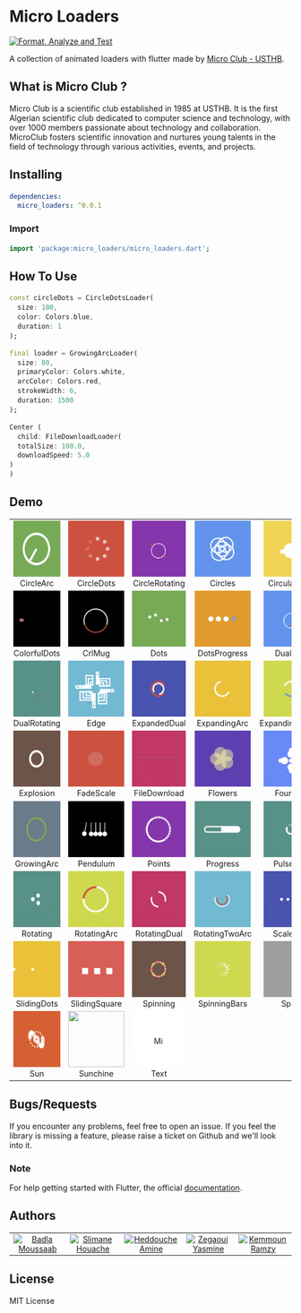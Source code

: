 # Micro Loaders

[![Format, Analyze and Test](https://github.com/MicroClub-USTHB/flutter_loaders/actions/workflows/main.yml/badge.svg)](https://github.com/MicroClub-USTHB/flutter_loaders/actions/workflows/main.yml)

A collection of animated loaders with flutter made by [Micro Club - USTHB](https://github.com/MicroClub-USTHB).

## What is Micro Club ?

Micro Club is a scientific club established in 1985 at USTHB. It is the first Algerian scientific club dedicated to computer science and technology, with over 1000 members passionate about technology and collaboration. MicroClub fosters scientific innovation and nurtures young talents in the field of technology through various activities, events, and projects.

## Installing

```yaml
dependencies:
  micro_loaders: ^0.0.1
```

### Import

```dart
import 'package:micro_loaders/micro_loaders.dart';
```

## How To Use

```dart
const circleDots = CircleDotsLoader(
  size: 100,
  color: Colors.blue,
  duration: 1
);
```

```dart
final loader = GrowingArcLoader(
  size: 80,
  primaryColor: Colors.white,
  arcColor: Colors.red,
  strokeWidth: 6,
  duration: 1500
);
```

```dart
Center (
  child: FileDownloadLoader(
  totalSize: 100.0,
  downloadSpeed: 5.0
)
) 
```

## Demo

<table>
  <tr>
    <td align="center">
      <img src="demos/CircleArc.gif" width="100px" height="100px"><br />
      CircleArc
    </td>
    <td align="center">
      <img src="demos/CircleDots.gif" width="100px" height="100px"><br />
      CircleDots
    </td>
    <td align="center">
      <img src="demos/CircleRotatingDots.gif" width="100px" height="100px"><br />
      CircleRotating
    </td>
    <td align="center">
      <img src="demos/Circles.gif" width="100px" height="100px"><br />
      Circles
    </td>
    <td align="center">
      <img src="demos/CircularOrbit.gif" width="100px" height="100px"><br />
      CircularOrbit
    </td>
  </tr>
  <tr>
    <td align="center">
      <img src="demos/ColorfulDots.gif" width="100px" height="100px"><br />
      ColorfulDots
    </td>
    <td align="center">
      <img src="demos/CrlMug.gif" width="100px" height="100px"><br />
      CrlMug
    </td>
    <td align="center">
      <img src="demos/Dots.gif" width="100px" height="100px"><br />
      Dots
    </td>
    <td align="center">
      <img src="demos/DotsProgress.gif" width="100px" height="100px"><br />
      DotsProgress
    </td>
    <td align="center">
      <img src="demos/DualDots.gif" width="100px" height="100px"><br />
      DualDots
    </td>
  </tr>
  <tr>
    <td align="center">
      <img src="demos/DualRotatingExpandingArc.gif" width="100px" height="100px"><br />
      DualRotating
    </td>
    <td align="center">
      <img src="demos/Edge.gif" width="100px" height="100px"><br />
      Edge
    </td>
    <td align="center">
      <img src="demos/ExpandedDualArc.gif" width="100px" height="100px"><br />
      ExpandedDual
    </td>
    <td align="center">
      <img src="demos/ExpandingArc.gif" width="100px" height="100px"><br />
      ExpandingArc
    </td>
    <td align="center">
      <img src="demos/ExpandingTwoHalvesArc.gif" width="100px" height="100px"><br />
      ExpandingHalves
    </td>
  </tr>
  <tr>
    <td align="center">
      <img src="demos/Explosion.gif" width="100px" height="100px"><br />
      Explosion
    </td>
    <td align="center">
      <img src="demos/FadeScale.gif" width="100px" height="100px"><br />
      FadeScale
    </td>
    <td align="center">
      <img src="demos/FileDownload.gif" width="100px" height="100px"><br />
      FileDownload
    </td>
    <td align="center">
      <img src="demos/Flowers.gif" width="100px" height="100px"><br />
      Flowers
    </td>
    <td align="center">
      <img src="demos/FourDots.gif" width="100px" height="100px"><br />
      FourDots
    </td>
  </tr>
  <tr>
    <td align="center">
      <img src="demos/GrowingArc.gif" width="100px" height="100px"><br />
      GrowingArc
    </td>
    <td align="center">
      <img src="demos/Pendulum.gif" width="100px" height="100px"><br />
      Pendulum
    </td>
    <td align="center">
      <img src="demos/Points.gif" width="100px" height="100px"><br />
      Points
    </td>
    <td align="center">
      <img src="demos/Progress.gif" width="100px" height="100px"><br />
      Progress
    </td>
    <td align="center">
      <img src="demos/PulseRing.gif" width="100px" height="100px"><br />
      PulseRing
    </td>
  </tr>
  <tr>
    <td align="center">
      <img src="demos/Rotating.gif" width="100px" height="100px"><br />
      Rotating
    </td>
    <td align="center">
      <img src="demos/RotatingArc.gif" width="100px" height="100px"><br />
      RotatingArc
    </td>
    <td align="center">
      <img src="demos/RotatingDual.gif" width="100px" height="100px"><br />
      RotatingDual
    </td>
    <td align="center">
      <img src="demos/RotatingTwoArc.gif" width="100px" height="100px"><br />
      RotatingTwoArc
    </td>
    <td align="center">
      <img src="demos/ScaleDots.gif" width="100px" height="100px"><br />
      ScaleDots
    </td>
  </tr>
  <tr>
    <td align="center">
      <img src="demos/SlidingDots.gif" width="100px" height="100px"><br />
      SlidingDots
    </td>
    <td align="center">
      <img src="demos/SlidingSquare.gif" width="100px" height="100px"><br />
      SlidingSquare
    </td>
    <td align="center">
      <img src="demos/Spinning.gif" width="100px" height="100px"><br />
      Spinning
    </td>
    <td align="center">
      <img src="demos/SpinningBars.gif" width="100px" height="100px"><br />
      SpinningBars
    </td>
    <td align="center">
      <img src="demos/Spiral.gif" width="100px" height="100px"><br />
      Spiral
    </td>
  </tr>
  <tr>
    <td align="center">
      <img src="demos/Sun.gif" width="100px" height="100px"><br />
      Sun
    </td>
    <td align="center">
      <img src="demos/Sunchine.gif" width="100px" height="100px"><br />
      Sunchine
    </td>
    <td align="center">
      <img src="demos/Text.gif" width="100px" height="100px"><br />
      Text
    </td>
  </tr>
</table>

## Bugs/Requests

If you encounter any problems, feel free to open an issue. If you feel the library is missing a feature, please raise a ticket on Github and we'll look into it.

### Note

For help getting started with Flutter, the official
[documentation](https://docs.flutter.dev/).

## Authors

<table>
  <tr>
  <td align="center">
      <a href = "https://github.com/MoussaabBadla"><img src="https://avatars.githubusercontent.com/u/106885435?v=4" width="72" alt="Badla Moussaab" /></a>
    </td>
    <td align="center">
      <a href = "https://github.com/slimo30"><img src="https://avatars.githubusercontent.com/u/101450092?v=4" width="72" alt="Slimane Houache" /></a>
    </td>
    <td align="center">
      <a href = "https://github.com/01amine"><img src="https://avatars.githubusercontent.com/u/113193160?v=4" width="72" alt="Heddouche Amine" /></a>
    </td>
    <td align="center">
      <a href = "https://github.com/yasminezegaoui"><img src="https://avatars.githubusercontent.com/u/165675540?v=4" width="72" alt="Zegaoui Yasmine" /></a>
    </td>
    <td align="center">
      <a href = "https://github.com/ramzy1453"><img src="https://media.licdn.com/dms/image/v2/D4E03AQHTotujK0-kBg/profile-displayphoto-shrink_800_800/profile-displayphoto-shrink_800_800/0/1710199237350?e=1737590400&v=beta&t=2TJNBWi9zdoFA2azJ7LsRxtAfD4apGHJDOya8CqZuKE" width="72" alt="Kemmoun Ramzy" /></a>
    </td>

  </tr> 
</table>

##  License

MIT License
